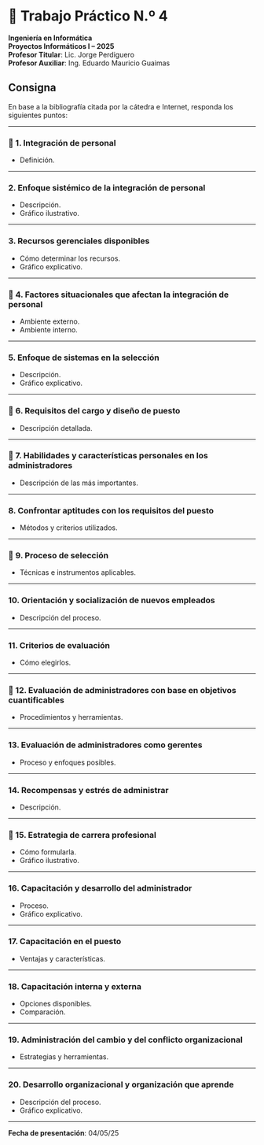 # 📝 Trabajo Práctico N.º 4

**Ingeniería en Informática**  
**Proyectos Informáticos I – 2025**  
**Profesor Titular**: Lic. Jorge Perdiguero  
**Profesor Auxiliar**: Ing. Eduardo Mauricio Guaimas  

## Consigna  
En base a la bibliografía citada por la cátedra e Internet, responda los siguientes puntos:

---

### 🌟 1. Integración de personal  
- Definición.

---

### 2. Enfoque sistémico de la integración de personal  
- Descripción.  
- Gráfico ilustrativo.

---

### 3. Recursos gerenciales disponibles  
- Cómo determinar los recursos.  
- Gráfico explicativo.

---

### 🌟 4. Factores situacionales que afectan la integración de personal  
- Ambiente externo.  
- Ambiente interno.

---

### 5. Enfoque de sistemas en la selección  
- Descripción.  
- Gráfico explicativo.

---

### 🌟 6. Requisitos del cargo y diseño de puesto  
- Descripción detallada.

---

### 🌟 7. Habilidades y características personales en los administradores  
- Descripción de las más importantes.

---

### 8. Confrontar aptitudes con los requisitos del puesto  
- Métodos y criterios utilizados.

---

### 🌟 9. Proceso de selección  
- Técnicas e instrumentos aplicables.

---

### 10. Orientación y socialización de nuevos empleados  
- Descripción del proceso.

---

### 11. Criterios de evaluación  
- Cómo elegirlos.

---

### 🌟 12. Evaluación de administradores con base en objetivos cuantificables  
- Procedimientos y herramientas.

---

### 13. Evaluación de administradores como gerentes  
- Proceso y enfoques posibles.

---

### 14. Recompensas y estrés de administrar  
- Descripción.

---

### 🌟 15. Estrategia de carrera profesional  
- Cómo formularla.  
- Gráfico ilustrativo.

---

### 16. Capacitación y desarrollo del administrador  
- Proceso.  
- Gráfico explicativo.

---

### 17. Capacitación en el puesto  
- Ventajas y características.

---

### 18. Capacitación interna y externa  
- Opciones disponibles.  
- Comparación.

---

### 19. Administración del cambio y del conflicto organizacional  
- Estrategias y herramientas.

---

### 20. Desarrollo organizacional y organización que aprende  
- Descripción del proceso.  
- Gráfico explicativo.

---

**Fecha de presentación**: 04/05/25
